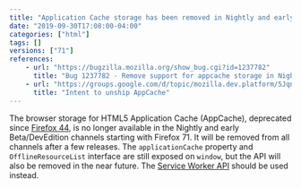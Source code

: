 ```yaml
---
title: "Application Cache storage has been removed in Nightly and early Beta"
date: "2019-09-30T17:08:00-04:00"
categories: ["html"]
tags: []
versions: ["71"]
references:
    - url: "https://bugzilla.mozilla.org/show_bug.cgi?id=1237782"
      title: "Bug 1237782 - Remove support for appcache storage in Nightly and early beta"
    - url: "https://groups.google.com/d/topic/mozilla.dev.platform/5JqnS_PnKqU/discussion"
      title: "Intent to unship AppCache"
---
```

The browser storage for HTML5 Application Cache (AppCache), deprecated since [Firefox 44](https://www.fxsitecompat.dev/en-CA/docs/2015/application-cache-api-has-been-deprecated/), is no longer available in the Nightly and early Beta/DevEdition channels starting with Firefox 71. It will be removed from all channels after a few releases. The `applicationCache` property and `OfflineResourceList` interface are still exposed on `window`, but the API will also be removed in the near future. The [Service Worker API](https://developer.mozilla.org/docs/Web/API/Service_Worker_API) should be used instead.
